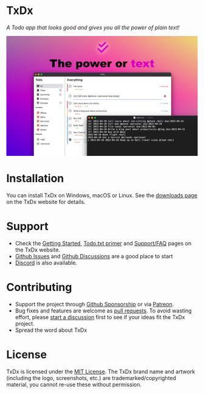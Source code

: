 # TxDx

_A Todo app that looks good and gives you all the power of plain text!_

![](https://github.com/ariejan/txdx/raw/master/images/Screenshot-Power-of-Text.jpg)

# Installation

You can install TxDx on Windows, macOS or Linux. See the [downloads page](https://www.txdx.eu/download/) on the TxDx website for details.

# Support

 * Check the [Getting Started](https://www.txdx.eu/getting-started/), [Todo.txt primer](https://www.txdx.eu/todotxt/) and [Support/FAQ](https://www.txdx.eu/support/) pages on the TxDx website.
 * [Github Issues](https://github.com/ariejan/txdx/issues) and [Github Discussions](https://github.com/ariejan/txdx/discussions) are a good place to start
 * [Discord](https://discord.gg/BTw3QVut5k) is also available.
 
# Contributing

 * Support the project through [Github Sponsorship](https://github.com/sponsors/ariejan) or via [Patreon](https://patreon.com/txdx).
 * Bug fixes and features are welcome as [pull requests](https://github.com/ariejan/txdx/pulls). To avoid wasting effort, please [start a discussion](https://github.com/ariejan/txdx/discussions) first to see if your ideas fit the TxDx project. 
 * Spread the word about TxDx

# License

TxDx is licensed under the [MIT License](https://github.com/ariejan/txdx/blob/master/LICENSE). The TxDx brand name and artwork (including the logo, screenshots, etc.) are trademarked/copyrighted material, you cannot re-use these without permission.
